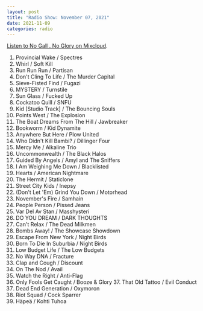 ```yaml
---
layout: post
title: "Radio Show: November 07, 2021"
date: 2021-11-09
categories: radio
---
```


[Listen to No Gall . No Glory on Mixcloud](https://www.mixcloud.com/jimshreds/november-7-2021-no-gall-no-glory-wkdu-philadelphia-917fm/).

1. Provincial Wake / Spectres
2. Whirl / Soft Kill
3. Run Run Run / Partisan
4. Don't Cling To Life / The Murder Capital
5. Sieve-Fisted Find / Fugazi
6. MYSTERY / Turnstile
7. Sun Glass / Fucked Up
8. Cockatoo Quill / SNFU
9. Kid [Studio Track] / The Bouncing Souls
10. Points West / The Explosion
11. The Boat Dreams From The Hill / Jawbreaker
12. Bookworm / Kid Dynamite
13. Anywhere But Here / Plow United
14. Who Didn't Kill Bambi? / Dillinger Four
15. Mercy Me / Alkaline Trio
16. Uncommonwealth / The Black Halos
17. Guided By Angels / Amyl and The Sniffers
18. I Am Weighing Me Down / Blacklisted
19. Hearts / American Nightmare
20. The Hermit / Staticlone
21. Street City Kids / Inepsy
22. (Don't Let 'Em) Grind You Down / Motorhead
23. November's Fire / Samhain
24. People Person / Pissed Jeans
25. Var Del Av Stan / Masshysteri
26. DO YOU DREAM / DARK THOUGHTS
27. Can't Relax / The Dead Milkmen
28. Bombs Away! / The Showcase Showdown
29. Escape From New York / Night Birds
30. Born To Die In Suburbia / Night Birds
31. Low Budget Life / The Low Budgets
32. No Way DNA / Fracture
33. Clap and Cough / Discount
34. On The Nod / Avail
35. Watch the Right / Anti-Flag
36. Only Fools Get Caught / Booze & Glory 37. That Old Tattoo / Evil Conduct
37. Dead End Generation / Oxymoron
38. Riot Squad / Cock Sparrer
39. Häpeä / Kohti Tuhoa
